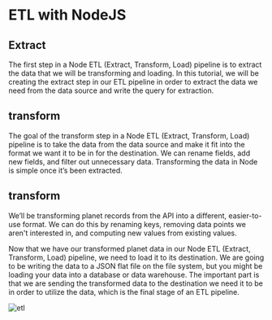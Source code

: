 # ETL with NodeJS

## Extract 

The first step in a Node ETL (Extract, Transform, Load) pipeline is to extract the data that we will be transforming and loading. In this tutorial, we will be creating the extract step in our ETL pipeline in order to extract the data we need from the data source and write the query for extraction.

## transform

The goal of the transform step in a Node ETL (Extract, Transform, Load) pipeline is to take the data from the data source and make it fit into the format we want it to be in for the destination. We can rename fields, add new fields, and filter out unnecessary data. Transforming the data in Node is simple once it’s been extracted.

##  transform

We’ll be transforming planet records from the  API into a different, easier-to-use format. We can do this by renaming keys, removing data points we aren't interested in, and computing new values from existing values.

Now that we have our transformed planet data in our Node ETL (Extract, Transform, Load) pipeline, we need to load it to its destination. We are going to be writing the data to a JSON flat file on the file system, but you might be loading your data into a database or data warehouse. The important part is that we are sending the transformed data to the destination we need it to be in order to utilize the data, which is the final stage of an ETL pipeline.


![etl](https://github.com/wal-wizard/ETL-with-NodeJS/assets/82295321/d9d928b3-408e-4fce-a2d6-aa30c0c3058b)






